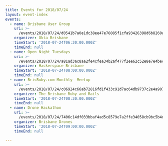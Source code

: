 ```yaml
---
title: Events for 2018/07/24
layout: event-index
events:
  - name: Brisbane User Group
    uri: >-
      /events/2018/07/24/d0541b7a0e1dc38ee47e76085f1cfa93426398d6b8260acbacc609321bea8831
    organizer: Okta Brisbane
    timeStart: '2018-07-24T06:30:00.000Z'
    timeEnd: null
  - name: Open Night Tuesdays
    uri: >-
      /events/2018/07/24/a81ad3ac8aa2fe4cfea34b2af477f2ee62c52e8e7e4bece4248fbd56a604543c
    organizer: Hackerspace Brisbane
    timeStart: '2018-07-24T08:00:00.000Z'
    timeEnd: null
  - name: BrisRuby.com Monthly  Meetup
    uri: >-
      /events/2018/07/24/c06924c66ab72816fd1f433c91d7ac64db9737c2e4a907881d5e2e5d0e202473
    organizer: The Brisbane Ruby and Rails
    timeStart: '2018-07-24T08:30:00.000Z'
    timeEnd: null
  - name: Drone Hackathon
    uri: >-
      /events/2018/07/24/7406c14df033bbaf4ad5c8579e7a2ffe34058cb9bc5b4dc31839e466bf5f0ce9
    organizer: Brisbane Drones
    timeStart: '2018-07-24T09:00:00.000Z'
    timeEnd: null

---
```

